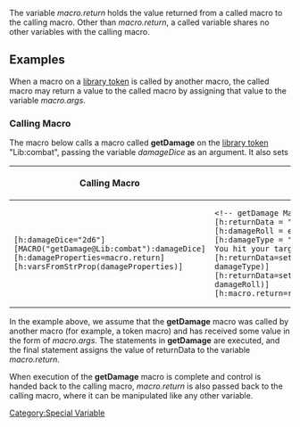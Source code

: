 The variable *macro.return* holds the value returned from a called macro
to the calling macro. Other than *macro.return*, a called variable
shares no other variables with the calling macro.

## Examples

When a macro on a [library token](Token:library_token "wikilink") is
called by another macro, the called macro may return a value to the
called macro by assigning that value to the variable *macro.args*.

### Calling Macro

The macro below calls a macro called **getDamage** on the [library
token](Token:library_token "wikilink") "Lib:combat", passing the
variable *damageDice* as an argument. It also sets

<table>
<thead>
<tr class="header">
<th><p>Calling Macro</p></th>
<th><p>Called Macro</p></th>
</tr>
</thead>
<tbody>
<tr class="odd">
<td><div class="sourceCode" id="cb1"><pre class="sourceCode numberSource mtmacro numberLines"><code class="sourceCode"><span id="cb1-1"><a href="#cb1-1"></a>[h:damageDice=&quot;2d6&quot;]</span>
<span id="cb1-2"><a href="#cb1-2"></a>[MACRO(&quot;getDamage@Lib:combat&quot;):damageDice]</span>
<span id="cb1-3"><a href="#cb1-3"></a>[h:damageProperties=macro.return]</span>
<span id="cb1-4"><a href="#cb1-4"></a>[h:varsFromStrProp(damageProperties)]</span></code></pre></div></td>
<td><div class="sourceCode" id="cb2"><pre class="sourceCode numberSource mtmacro numberLines"><code class="sourceCode"><span id="cb2-1"><a href="#cb2-1"></a>&lt;!-- getDamage Macro --&gt;</span>
<span id="cb2-2"><a href="#cb2-2"></a>[h:returnData = &quot;&quot;]</span>
<span id="cb2-3"><a href="#cb2-3"></a>[h:damageRoll = eval(macro.args) + 9]</span>
<span id="cb2-4"><a href="#cb2-4"></a>[h:damageType = &quot;piercing&quot;]</span>
<span id="cb2-5"><a href="#cb2-5"></a>You hit your target for [r:damageRoll] damage!</span>
<span id="cb2-6"><a href="#cb2-6"></a>[h:returnData=setStrProp(returnData,&quot;damType&quot;, damageType)]</span>
<span id="cb2-7"><a href="#cb2-7"></a>[h:returnData=setStrProp(returnData,&quot;damage&quot;, damageRoll)]</span>
<span id="cb2-8"><a href="#cb2-8"></a>[h:macro.return=returnData]</span></code></pre></div></td>
</tr>
</tbody>
</table>

In the example above, we assume that the **getDamage** macro was called
by another macro (for example, a token macro) and has received some
value in the form of *macro.args*. The statements in **getDamage** are
executed, and the final statement assigns the value of returnData to the
variable *macro.return*.

When execution of the **getDamage** macro is complete and control is
handed back to the calling macro, *macro.return* is also passed back to
the calling macro, where it can be manipulated like any other variable.

[Category:Special Variable](Category:Special_Variable "wikilink")